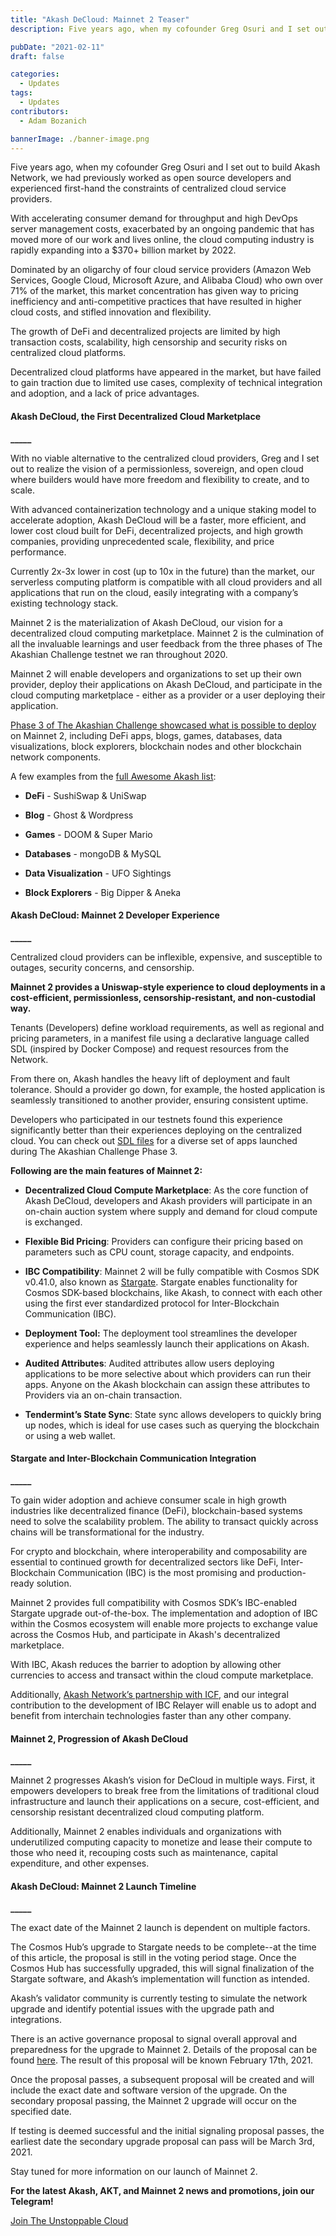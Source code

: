 ```yaml
---
title: "Akash DeCloud: Mainnet 2 Teaser"
description: Five years ago, when my cofounder Greg Osuri and I set out to build Akash Network, we had previously worked as open source developers and experienced first-hand the constraints of centralized cloud service providers.

pubDate: "2021-02-11"
draft: false

categories:
  - Updates
tags:
  - Updates
contributors:
  - Adam Bozanich

bannerImage: ./banner-image.png
---
```

  
Five years ago, when my cofounder Greg Osuri and I set out to build Akash Network, we had previously worked as open source developers and experienced first-hand the constraints of centralized cloud service providers.  

With accelerating consumer demand for throughput and high DevOps server management costs, exacerbated by an ongoing pandemic that has moved more of our work and lives online, the cloud computing industry is rapidly expanding into a $370+ billion market by 2022.   

Dominated by an oligarchy of four cloud service providers (Amazon Web Services, Google Cloud, Microsoft Azure, and Alibaba Cloud) who own over 71% of the market, this market concentration has given way to pricing inefficiency and anti-competitive practices that have resulted in higher cloud costs, and stifled innovation and flexibility.   

The growth of DeFi and decentralized projects are limited by high transaction costs, scalability, high censorship and security risks on centralized cloud platforms.  

Decentralized cloud platforms have appeared in the market, but have failed to gain traction due to limited use cases, complexity of technical integration and adoption, and a lack of price advantages.

#### **Akash DeCloud, the First Decentralized Cloud Marketplace**  
**\_\_\_\_\_**

With no viable alternative to the centralized cloud providers, Greg and I set out to realize the vision of a permissionless, sovereign, and open cloud where builders would have more freedom and flexibility to create, and to scale.  

With advanced containerization technology and a unique staking model to accelerate adoption, Akash DeCloud will be a faster, more efficient, and lower cost cloud built for DeFi, decentralized projects, and high growth companies, providing unprecedented scale, flexibility, and price performance.   

Currently 2x-3x lower in cost (up to 10x in the future) than the market, our serverless computing platform is compatible with all cloud providers and all applications that run on the cloud, easily integrating with a company’s existing technology stack.  

Mainnet 2 is the materialization of Akash DeCloud, our vision for a decentralized cloud computing marketplace. Mainnet 2 is the culmination of all the invaluable learnings and user feedback from the three phases of The Akashian Challenge testnet we ran throughout 2020.  

Mainnet 2 will enable developers and organizations to set up their own provider, deploy their applications on Akash DeCloud, and participate in the cloud computing marketplace - either as a provider or a user deploying their application.  

[Phase 3 of The Akashian Challenge showcased what is possible to deploy](https://akash.network/blog/akash-decloud-from-phase-3-to-mainnet-2/) on Mainnet 2, including DeFi apps, blogs, games, databases, data visualizations, block explorers, blockchain nodes and other blockchain network components.  

A few examples from the [full Awesome Akash list](https://github.com/ovrclk/awesome-akash):  

*   **DeFi** - SushiSwap & UniSwap
    
*   **Blog** - Ghost & Wordpress
    
*   **Games** - DOOM & Super Mario
    
*   **Databases** - mongoDB & MySQL
    
*   **Data Visualization** - UFO Sightings
    
*   **Block Explorers** - Big Dipper & Aneka
    

#### **Akash DeCloud: Mainnet 2 Developer Experience**  
**\_\_\_\_\_**

Centralized cloud providers can be inflexible, expensive, and susceptible to outages, security concerns, and censorship.    

**Mainnet 2 provides a Uniswap-style experience to cloud deployments in a cost-efficient, permissionless, censorship-resistant, and non-custodial way.**  

Tenants (Developers) define workload requirements, as well as regional and pricing parameters, in a manifest file using a declarative language called SDL (inspired by Docker Compose) and request resources from the Network.  

From there on, Akash handles the heavy lift of deployment and fault tolerance. Should a provider go down, for example, the hosted application is seamlessly transitioned to another provider, ensuring consistent uptime.   

Developers who participated in our testnets found this experience significantly better than their experiences deploying on the centralized cloud. You can check out [SDL files](https://github.com/ovrclk/awesome-akash) for a diverse set of apps launched during The Akashian Challenge Phase 3.  

**Following are the main features of Mainnet 2:**  

*   **Decentralized Cloud Compute Marketplace**: As the core function of Akash DeCloud, developers and Akash providers will participate in an on-chain auction system where supply and demand for cloud compute is exchanged.
    

*   **Flexible Bid Pricing**: Providers can configure their pricing based on parameters such as CPU count, storage capacity, and endpoints.  
      
    
*   **IBC Compatibility**: Mainnet 2 will be fully compatible with Cosmos SDK v0.41.0, also known as [Stargate](https://stargate.cosmos.network/). Stargate enables functionality for Cosmos SDK-based blockchains, like Akash, to connect with each other using the first ever standardized protocol for Inter-Blockchain Communication (IBC).
    

*   **Deployment Tool:** The deployment tool streamlines the developer experience and helps seamlessly launch their applications on Akash.  
      
    
*   **Audited Attributes**: Audited attributes allow users deploying applications to be more selective about which providers can run their apps. Anyone on the Akash blockchain can assign these attributes to Providers via an on-chain transaction.  
      
    
*   **Tendermint’s State Sync**: State sync allows developers to quickly bring up nodes, which is ideal for use cases such as querying the blockchain or using a web wallet.
    

#### **Stargate and Inter-Blockchain Communication Integration**  
**\_\_\_\_\_**

To gain wider adoption and achieve consumer scale in high growth industries like decentralized finance (DeFi), blockchain-based systems need to solve the scalability problem. The ability to transact quickly across chains will be transformational for the industry.  

For crypto and blockchain, where interoperability and composability are essential to continued growth for decentralized sectors like DeFi, Inter-Blockchain Communication (IBC) is the most promising and production-ready solution.   

Mainnet 2 provides full compatibility with Cosmos SDK’s IBC-enabled Stargate upgrade out-of-the-box. The implementation and adoption of IBC within the Cosmos ecosystem will enable more projects to exchange value across the Cosmos Hub, and participate in Akash's decentralized marketplace.   

With IBC, Akash reduces the barrier to adoption by allowing other currencies to access and transact within the cloud compute marketplace.  

Additionally, [Akash Network’s partnership with ICF](https://akash.network/blog/akash-partners-with-cosmoss-interchain-foundation-to-accelerate-development-of-inter-blockchain-communication/), and our integral contribution to the development of IBC Relayer will enable us to adopt and benefit from interchain technologies faster than any other company.

#### **Mainnet 2, Progression of Akash DeCloud**  
**\_\_\_\_\_**

Mainnet 2 progresses Akash’s vision for DeCloud in multiple ways. First, it empowers developers to break free from the limitations of traditional cloud infrastructure and launch their applications on a secure, cost-efficient, and censorship resistant decentralized cloud computing platform.   

Additionally, Mainnet 2 enables individuals and organizations with underutilized computing capacity to monetize and lease their compute to those who need it, recouping costs such as maintenance, capital expenditure, and other expenses. 

#### **Akash DeCloud: Mainnet 2 Launch Timeline**  
**\_\_\_\_\_**

The exact date of the Mainnet 2 launch is dependent on multiple factors.   

The Cosmos Hub’s upgrade to Stargate needs to be complete--at the time of this article, the proposal is still in the voting period stage. Once the Cosmos Hub has successfully upgraded, this will signal finalization of the Stargate software, and Akash’s implementation will function as intended.    

Akash’s validator community is currently testing to simulate the network upgrade and identify potential issues with the upgrade path and integrations.   

There is an active governance proposal to signal overall approval and preparedness for the upgrade to Mainnet 2. Details of the proposal can be found [here](https://ipfs.io/ipfs/QmUe8PVfxHN5ufct6c4H1nhBjJpXSxvS5QLGkUnsNwJ5em). The result of this proposal will be known February 17th, 2021.  

Once the proposal passes, a subsequent proposal will be created and will include the exact date and software version of the upgrade. On the secondary proposal passing, the Mainnet 2 upgrade will occur on the specified date.  

If testing is deemed successful and the initial signaling proposal passes, the earliest date the secondary upgrade proposal can pass will be March 3rd, 2021.  

Stay tuned for more information on our launch of Mainnet 2.

  
  
**For the latest Akash, AKT, and Mainnet 2 news and promotions, join our Telegram!**  

[Join The Unstoppable Cloud](https://t.me/AkashNW)